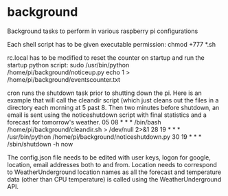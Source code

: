 # background
Background tasks to perform in various raspberry pi configurations

Each shell script has to be given executable permission:
chmod +777 *.sh

rc.local has to be modified to reset the counter on startup and run the startup python script:
sudo /usr/bin/python /home/pi/background/noticeup.py
echo 1 > /home/pi/background/eventscounter.txt

cron runs the shutdown task prior to shutting down the pi.  Here is an example that will call the cleandir script (which just cleans out the files in a directory each morning at 5 past 8.  Then two minutes before shutdown, an email is sent using the noticeshutdown script with final statistics and a forecast for tomorrow's weather.
05 08 * * * /bin/bash /home/pi/background/cleandir.sh > /dev/null 2>&1
28 19 * * * /usr/bin/python /home/pi/background/noticeshutdown.py
30 19 * * * /sbin/shutdown -h now

The config.json file needs to be edited with user keys, logon for google, location, email addresses both to and from.  Location needs to correspond to WeatherUnderground location names as all the forecast and temperature data (other than CPU temperature) is called using the WeatherUnderground API.
